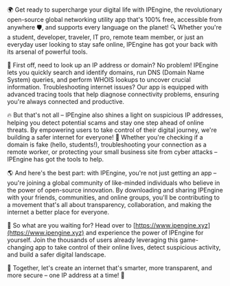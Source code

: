 🌍 Get ready to supercharge your digital life with IPEngine, the revolutionary open-source global networking utility app that's 100% free, accessible from anywhere 🛡️, and supports every language on the planet! 🔍 Whether you're a student, developer, traveler, IT pro, remote team member, or just an everyday user looking to stay safe online, IPEngine has got your back with its arsenal of powerful tools.

📡 First off, need to look up an IP address or domain? No problem! IPEngine lets you quickly search and identify domains, run DNS (Domain Name System) queries, and perform WHOIS lookups to uncover crucial information. Troubleshooting internet issues? Our app is equipped with advanced tracing tools that help diagnose connectivity problems, ensuring you're always connected and productive.

🔥 But that's not all – IPEngine also shines a light on suspicious IP addresses, helping you detect potential scams and stay one step ahead of online threats. By empowering users to take control of their digital journey, we're building a safer internet for everyone! 🚀 Whether you're checking if a domain is fake (hello, students!), troubleshooting your connection as a remote worker, or protecting your small business site from cyber attacks – IPEngine has got the tools to help.

🌎 And here's the best part: with IPEngine, you're not just getting an app – you're joining a global community of like-minded individuals who believe in the power of open-source innovation. By downloading and sharing IPEngine with your friends, communities, and online groups, you'll be contributing to a movement that's all about transparency, collaboration, and making the internet a better place for everyone.

🔴 So what are you waiting for? Head over to [https://www.ipengine.xyz](https://www.ipengine.xyz) and experience the power of IPEngine for yourself. Join the thousands of users already leveraging this game-changing app to take control of their online lives, detect suspicious activity, and build a safer digital landscape.

🌟 Together, let's create an internet that's smarter, more transparent, and more secure – one IP address at a time! 🚀